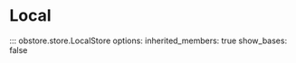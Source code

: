 # Local

::: obstore.store.LocalStore
    options:
        inherited_members: true
        show_bases: false

